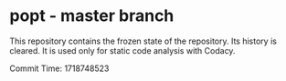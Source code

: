 # popt - master branch

This repository contains the frozen state of the repository.
Its history is cleared. It is used only for static code
analysis with Codacy.

Commit Time: 1718748523